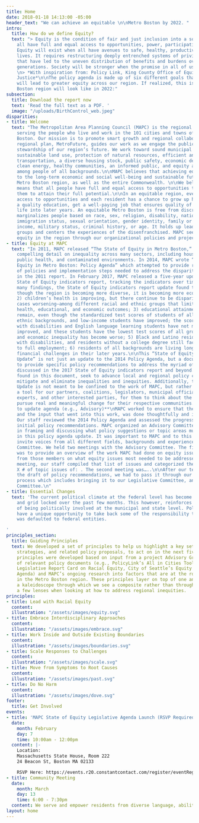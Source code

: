 ```yaml
---
title: Home
date: 2018-01-18 14:13:00 -05:00
header_text: "We can achieve an equitable \n\nMetro Boston by 2022. "
intro:
  title: How do we define Equity?
  text: "> Equity is the condition of fair and just inclusion into a society in which
    all have full and equal access to opportunities, power, participation and resources.
    Equity will exist when all have avenues to safe, healthy, productive, and fulfilling
    lives. It requires restructuring deeply entrenched systems of privilege and oppression
    that have led to the uneven distribution of benefits and burdens over multiple
    generations. Society will be stronger when the promise in all of us is actualized.\n>
    \n> *With inspiration from: Policy Link, King County Office of Equity and Social
    Justice*\n\nThe policy agenda is made up of six different goals that, if achieved,
    will lead to greater equity across our region. If realized, this is what the Metro
    Boston region will look like in 2022:"
subsection:
  title: Download the report now
  text: 'Read the full text as a PDF. '
  image: "/uploads/BirthControl_web.jpeg"
disparities:
- title: Welcome
  text: "The Metropolitan Area Planning Council (MAPC) is the regional planning agency
    serving the people who live and work in the 101 cities and towns of Metropolitan
    Boston. Our mission is to promote smart growth and regional collaboration. Our
    regional plan, MetroFuture, guides our work as we engage the public in responsible
    stewardship of our region’s future. We work toward sound municipal management,
    sustainable land use, protection of natural resources, efficient and affordable
    transportation, a diverse housing stock, public safety, economic development,
    clean energy, healthy communities, an informed public, and equity and opportunity
    among people of all backgrounds.\n\nMAPC believes that achieving equity is paramount
    to the long-term economic and social well-being and sustainable future of the
    Metro Boston region, as well as the entire Commonwealth. \n\nWe believe that equity
    means that all people have full and equal access to opportunities that enable
    them to attain their full potential.\n\nIn an equitable region, everyone has equal
    access to opportunities and each resident has a chance to grow up healthy, receive
    a quality education, get a well-paying job that ensures quality of life, and enjoy
    life into later years. An equitable Metro Boston is free from discrimination that
    marginalizes people based on race, sex, religion, disability, national origin,
    immigration status, sexual orientation, gender identity, family or marital status,
    income, military status, criminal history, or age. It holds up leaders from marginalized
    groups and centers the experiences of the disenfranchised. MAPC seeks to advance
    equity in the region through our organizational policies and project selection. "
- title: Equity at MAPC
  text: "In 2011, MAPC released “The State of Equity in Metro Boston,” a report providing
    compelling detail on inequality across many sectors, including housing, transportation,
    public health, and contaminated environments. In 2014, MAPC wrote “The State of
    Equity in Metro Boston: Policy Agenda” which attempted to provide recommendations
    of policies and implementation steps needed to address the disparities highlighted
    in the 2011 report. In February 2017, MAPC released a five-year update to the
    State of Equity indicators report, tracking the indicators over time. \n\nOf the
    many findings, the State of Equity indicators report update found that 1) even
    though the region is becoming more diverse, it is becoming more economically segregated;
    2) children’s health is improving, but there continue to be disparities—in some
    cases worsening—among different racial and ethnic groups that limit their long-term
    health, educational, and economic outcomes; 3) educational attainment disparities
    remain, even though the standardized test scores of students of all racial and
    ethnic backgrounds, and low-income students have improved; the scores of students
    with disabilities and English language learning students have not meaningfully
    improved, and these students have the lowest test scores of all groups 4) income
    and economic inequality has become worse; 5) Black and Latino residents, residents
    with disabilities, and residents without a college degree still face barriers
    to full employment; 6) residents of all backgrounds are living longer, but face
    financial challenges in their later years.\n\nThis “State of Equity Policy Agenda
    Update” is not just an update to the 2014 Policy Agenda, but a document meant
    to provide specific policy recommendations to address the myriad of disparities
    discussed in the 2017 State of Equity indicators report and beyond. The recommendations
    found in this document, seek to advance local and regional policy changes that
    mitigate and eliminate inequalities and inequities. Additionally, the Policy Agenda
    Update is not meant to be confined to the work of MAPC, but rather to serve as
    a tool for our partners, coalitions, legislators, municipal officials, policy
    experts, and other interested parties, for them to think about the ways they can
    pursue real and meaningful change for their respective communities. \n\n# **Process
    to update agenda (e.g., Advisory)**\nMAPC worked to ensure that the Policy Agenda
    and the input that went into this work, was done thoughtfully and intentionally.
    Our staff reviewed the 2014 Policy Agenda and assessed the progress made on those
    initial policy recommendations. MAPC organized an Advisory Committee to assist
    in framing and discussing what policy suggestions or topic areas must be included
    in this policy agenda update. It was important to MAPC and to this document, to
    invite voices from all different fields, backgrounds and experiences to our Advisory
    Committee. We held two meetings with the Advisory Committee. The first meeting
    was to provide an overview of the work MAPC had done on equity issues and to hear
    from those members on what equity issues most needed to be addressed. From this
    meeting, our staff compiled that list of issues and categorized them into the
    X # of topic issues of: . The second meeting was…..\n\nAfter our team completed
    the draft of policy recommendations, we had to pass it through our internal approval
    process which includes bringing it to our Legislative Committee, and then Executive
    Committee.\n"
- title: Essential Changes
  text: 'The current political climate at the federal level has become more partisan
    and grid locked over the past few months. This however, reinforces the importance
    of being politically involved at the municipal and state level. Policymakers now
    have a unique opportunity to take back some of the responsibility that at times
    was defaulted to federal entities.

'
principles_section:
  title: Guiding Principles
  text: We developed a set of principles to help us highlight a key set of policy
    strategies, and related policy proposals, to act on in the next five years. The
    principles were developed based on input from a project Advisory Group, a review
    of relevant policy documents (e.g., PolicyLink’s All in Cities Toolkit, Minnesota
    Legislative Report Card on Racial Equity, City of Seattle’s Equity & Environment
    Agenda) and MAPC’s ongoing research into factors that are at the root of inequalities
    in the Metro Boston region. These principles layer on top of one another to form
    a kaleidoscope through which we see a composite rather than through one or only
    a few lenses when looking at how to address regional inequities.
principles:
- title: Lead with Racial Equity
  content: 
  illustration: "/assets/images/equity.svg"
- title: Embrace Interdisciplinary Approaches
  content: 
  illustration: "/assets/images/embrace.svg"
- title: Work Inside and Outside Existing Boundaries
  content: 
  illustration: "/assets/images/boundaries.svg"
- title: Scale Responses to Challenges
  content: 
  illustration: "/assets/images/scale.svg"
- title: Move from Symptoms to Root Causes
  content: 
  illustration: "/assets/images/past.svg"
- title: Do No Harm
  content: 
  illustration: "/assets/images/dove.svg"
footer:
  title: Get Involved
events:
- title: 'MAPC State of Equity Legislative Agenda Launch (RSVP Required) '
  date:
    month: February
    day: 7
    time: 10:00am - 12:00pm
  content: |-
    Location:
    Massachusetts State House, Room 222
    24 Beacon St, Boston MA 02133

    RSVP Here: https://events.r20.constantcontact.com/register/eventReg?oeidk=a07ef26gvwl826722d2&oseq=&c=&ch=
- title: Community Meeting
  date:
    month: March
    day: 13
    time: 6:00 - 7:30pm
  content: We serve and empower residents from diverse language, ability, geographic
layout: home
---
```


